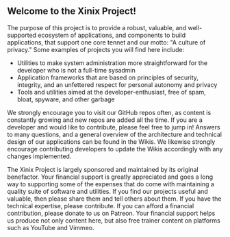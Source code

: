 <!-- >## Hi there 👋 -->

<!--
**XinixProject/XinixProject** is a ✨ _special_ ✨ repository because its `README.md` (this file) appears on your GitHub profile.

Here are some ideas to get you started:

- 🔭 I’m currently working on ...
- 🌱 I’m currently learning ...
- 👯 I’m looking to collaborate on ...
- 🤔 I’m looking for help with ...
- 💬 Ask me about ...
- 📫 How to reach me: ...
- 😄 Pronouns: ...
- ⚡ Fun fact: ...
-->

## Welcome to the Xinix Project!
The purpose of this project is to provide a robust, valuable, and well-supported ecosystem of applications, and components to build applications, that support
one core tennet and our motto: "A culture of privacy." Some examples of projects you will find here include:

- Utilities to make system administration more straightforward for the developer who is not a full-time sysadmin
- Application frameworks that are based on principles of security, integrity, and an unfettered respect for personal autonomy and privacy
- Tools and utilities aimed at the developer-enthusiast, free of spam, bloat, spyware, and other garbage

We strongly encourage you to visit our GitHub repos often, as content is constantly growing and new repos are added all the time. If you are a developer and
would like to contribute, please feel free to jump in! Answers to many questions, and a general overview of the architecture and technical design of our
applications can be found in the Wikis. We likewise strongly encourage contributing developers to update the Wikis accordingly with any changes implemented.

The Xinix Project is largely sponsored and maintained by its original benefactor. Your financial support is greatly appreciated and goes a long way to supporting
some of the expenses that do come with maintaining a quality suite of software and utilities. If you find our projects useful and valuable, then please share them
and tell others about them. If you have the technical expertise, please contribute. If you can afford a financial contribution, please donate to us on Patreon.
Your financial support helps us produce not only content here, but also free trainer content on platforms such as YouTube and Vimmeo.